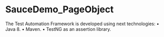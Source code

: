 # SauceDemo_PageObject
The Test Automation Framework is developed using next technologies:
•	Java 8.
•	Maven.
•	TestNG as an assertion library.
